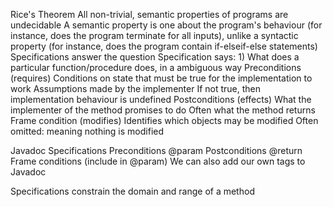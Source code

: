 Rice's Theorem
	All non-trivial, semantic properties of programs are undecidable
		A semantic property is one about the program's behaviour (for instance, does the program terminate for all inputs), unlike a syntactic property (for instance, does the program contain if-elseif-else statements)
Specifications answer the question
	Specification says:
		1) What does a particular function/procedure does, in a ambiguous way
	Preconditions (requires)
		Conditions on state that must be true for the implementation to work
		Assumptions made by the implementer
		If not true, then implementation behaviour is undefined
	Postconditions (effects)
		What the implementer of the method promises to do
		Often what the method returns
	Frame condition (modifies)
		Identifies which objects may be modified
		Often omitted: meaning nothing is modified

Javadoc Specifications
	Preconditions @param
	Postconditions @return
	Frame conditions (include in @param)
We can also add our own tags to Javadoc

Specifications constrain the domain and range of a method

